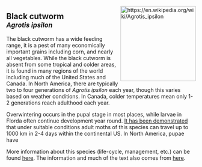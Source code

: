 <img 
title="https://en.wikipedia.org/wiki/Agrotis_ipsilon"
src="https://upload.wikimedia.org/wikipedia/commons/c/c3/Agrotis_ipsilon_aneituma.jpg" 
height="200"
class="center"
align="right">

## Black cutworm <br><sup>*Agrotis ipsilon*</sup>

The black cutworm has a wide feeding range, it is a pest of many economically important grains including corn, and nearly all vegetables. While the black cutworm is absent from some tropical and colder areas, it is found in many regions of the world including much of the United States and Canada. In North America, there are typically two to four generations of _Agrotis ipsilon_ each year, though this varies based on weather conditions. In Canada, colder temperatures mean only 1-2 generations reach adulthood each year.

Overwintering occurs in the pupal stage in most places, while larvae in Florda often continue development year round. [It has been demonstrated](https://esajournals.onlinelibrary.wiley.com/doi/10.2307/1939583) that under suitable conditions adult moths of this species can travel up to 1000 km in 2-4 days within the continental US. In North America, pupae have 

More information about this species (life-cycle, management, etc.) can be found [here](http://entnemdept.ufl.edu/creatures/veg/aphid/melon_aphid.htm). The information and much of the text also comes from [here](http://entnemdept.ufl.edu/creatures/veg/aphid/melon_aphid.htm).

<!--stackedit_data:
eyJoaXN0b3J5IjpbMjQzNjUxNDU4LC0yMTEzNzEzOTgxLDE2MT
c5ODMxMzcsMTg0NDUwNTAxOSwtMjA4Mjc1MzcyNCwxNDc5ODc3
MDU5LC02MDgwMTgxNTBdfQ==
-->